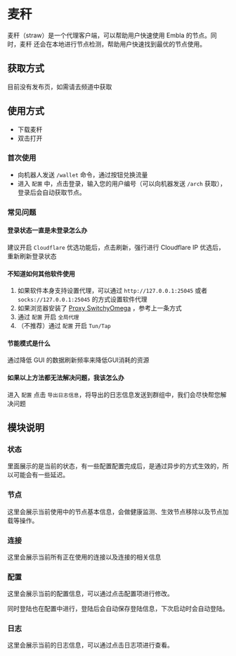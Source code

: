# 麦秆

麦秆（straw）是一个代理客户端，可以帮助用户快速使用 Embla 的节点。同时，麦秆 还会在本地进行节点检测，帮助用户快速找到最优的节点使用。

## 获取方式

目前没有发布页，如需请去频道中获取

## 使用方式

- 下载麦秆
- 双击打开

### 首次使用

- 向机器人发送 `/wallet` 命令，通过按钮兑换流量
- 进入 `配置` 中，点击登录，输入您的用户编号（可以向机器发送 `/arch` 获取），登录后会自动获取节点。

### 常见问题

#### 登录状态一直是未登录怎么办

建议开启 `Cloudflare` 优选功能后，点击刷新，强行进行 Cloudflare IP 优选后，重新刷新登录状态

#### 不知道如何其他软件使用

1. 如果软件本身支持设置代理，可以通过 `http://127.0.0.1:25045` 或者 `socks://127.0.0.1:25045` 的方式设置软件代理
2. 如果浏览器安装了 [Proxy SwitchyOmega](https://chrome.google.com/webstore/detail/proxy-switchyomega/padekgcemlokbadohgkifijomclgjgif)
，参考上一条方式
3. 通过 `配置` 开启 `全局代理`
4. （不推荐）通过 `配置` 开启 `Tun/Tap`

#### 节能模式是什么

通过降低 GUI 的数据刷新频率来降低GUI消耗的资源

#### 如果以上方法都无法解决问题，我该怎么办  

进入 `配置` 点击 `导出日志信息`，将导出的日志信息发送到群组中，我们会尽快帮您解决问题

## 模块说明

### 状态

里面展示的是当前的状态，有一些配置配置完成后，是通过异步的方式生效的，所以可能会有一些延迟。

### 节点

这里会展示当前使用中的节点基本信息，会做健康监测、生效节点移除以及节点加载等操作。

### 连接

这里会展示当前所有正在使用的连接以及连接的相关信息

### 配置

这里会展示当前的配置信息，可以通过点击配置项进行修改。

同时登陆也在配置中进行，登陆后会自动保存登陆信息，下次启动时会自动登陆。

### 日志

这里会展示当前的日志信息，可以通过点击日志项进行查看。
